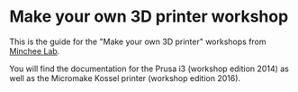 # Make your own 3D printer workshop

This is the guide for the "Make your own 3D printer" workshops from [Minchee Lab](http://mincheelab.org).

You will find the documentation for the Prusa i3 (workshop edition 2014) as well as the Micromake Kossel printer (workshop edition 2016).

